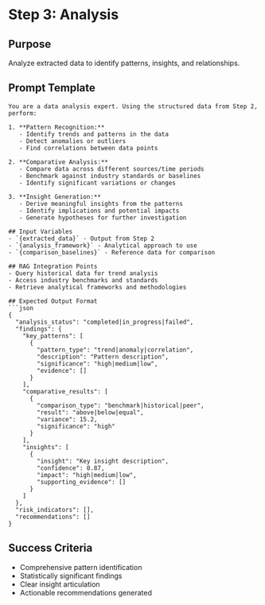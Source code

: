 # Step 3: Analysis

## Purpose
Analyze extracted data to identify patterns, insights, and relationships.

## Prompt Template

```
You are a data analysis expert. Using the structured data from Step 2, perform:

1. **Pattern Recognition:**
   - Identify trends and patterns in the data
   - Detect anomalies or outliers
   - Find correlations between data points

2. **Comparative Analysis:**
   - Compare data across different sources/time periods
   - Benchmark against industry standards or baselines
   - Identify significant variations or changes

3. **Insight Generation:**
   - Derive meaningful insights from the patterns
   - Identify implications and potential impacts
   - Generate hypotheses for further investigation

## Input Variables
- `{extracted_data}` - Output from Step 2
- `{analysis_framework}` - Analytical approach to use
- `{comparison_baselines}` - Reference data for comparison

## RAG Integration Points
- Query historical data for trend analysis
- Access industry benchmarks and standards
- Retrieve analytical frameworks and methodologies

## Expected Output Format
```json
{
  "analysis_status": "completed|in_progress|failed",
  "findings": {
    "key_patterns": [
      {
        "pattern_type": "trend|anomaly|correlation",
        "description": "Pattern description",
        "significance": "high|medium|low",
        "evidence": []
      }
    ],
    "comparative_results": [
      {
        "comparison_type": "benchmark|historical|peer",
        "result": "above|below|equal",
        "variance": 15.2,
        "significance": "high"
      }
    ],
    "insights": [
      {
        "insight": "Key insight description",
        "confidence": 0.87,
        "impact": "high|medium|low",
        "supporting_evidence": []
      }
    ]
  },
  "risk_indicators": [],
  "recommendations": []
}
```

## Success Criteria
- Comprehensive pattern identification
- Statistically significant findings
- Clear insight articulation
- Actionable recommendations generated
```